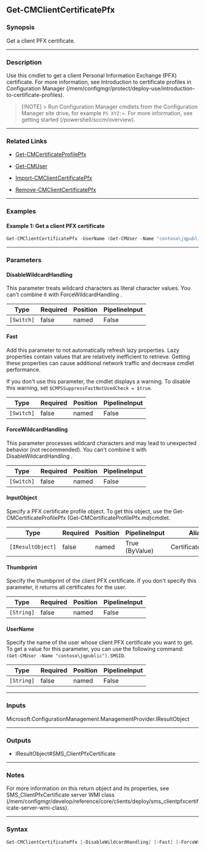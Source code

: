 Get-CMClientCertificatePfx
--------------------------




### Synopsis
Get a client PFX certificate.



---


### Description

Use this cmdlet to get a client Personal Information Exchange (PFX) certificate. For more information, see Introduction to certificate profiles in Configuration Manager (/mem/configmgr/protect/deploy-use/introduction-to-certificate-profiles).



> [!NOTE] > Run Configuration Manager cmdlets from the Configuration Manager site drive, for example `PS XYZ:>`. For more information, see getting started (/powershell/sccm/overview).



---


### Related Links
* [Get-CMCertificateProfilePfx](Get-CMCertificateProfilePfx)



* [Get-CMUser](Get-CMUser)



* [Import-CMClientCertificatePfx](Import-CMClientCertificatePfx)



* [Remove-CMClientCertificatePfx](Remove-CMClientCertificatePfx)





---


### Examples
#### Example 1: Get a client PFX certificate
```PowerShell
Get-CMClientCertificatePfx -UserName (Get-CMUser -Name "contoso\jqpublic").SMSID -Thumbprint e1c2fff14282b61f79f78fbfca6721f0517ab767
```



---


### Parameters
#### **DisableWildcardHandling**

This parameter treats wildcard characters as literal character values. You can't combine it with ForceWildcardHandling .






|Type      |Required|Position|PipelineInput|
|----------|--------|--------|-------------|
|`[Switch]`|false   |named   |False        |



#### **Fast**

Add this parameter to not automatically refresh lazy properties. Lazy properties contain values that are relatively inefficient to retrieve. Getting these properties can cause additional network traffic and decrease cmdlet performance.


If you don't use this parameter, the cmdlet displays a warning. To disable this warning, set `$CMPSSuppressFastNotUsedCheck = $true`.






|Type      |Required|Position|PipelineInput|
|----------|--------|--------|-------------|
|`[Switch]`|false   |named   |False        |



#### **ForceWildcardHandling**

This parameter processes wildcard characters and may lead to unexpected behavior (not recommended). You can't combine it with DisableWildcardHandling .






|Type      |Required|Position|PipelineInput|
|----------|--------|--------|-------------|
|`[Switch]`|false   |named   |False        |



#### **InputObject**

Specify a PFX certificate profile object. To get this object, use the Get-CMCertificateProfilePfx (Get-CMCertificateProfilePfx.md)cmdlet.






|Type             |Required|Position|PipelineInput |Aliases              |
|-----------------|--------|--------|--------------|---------------------|
|`[IResultObject]`|false   |named   |True (ByValue)|CertificateProfilePfx|



#### **Thumbprint**

Specify the thumbprint of the client PFX certificate. If you don't specify this parameter, it returns all certificates for the user.






|Type      |Required|Position|PipelineInput|
|----------|--------|--------|-------------|
|`[String]`|false   |named   |False        |



#### **UserName**

Specify the name of the user whose client PFX certificate you want to get. To get a value for this parameter, you can use the following command: `(Get-CMUser -Name "contoso\jqpublic").SMSID`.






|Type      |Required|Position|PipelineInput|
|----------|--------|--------|-------------|
|`[String]`|false   |named   |False        |





---


### Inputs
Microsoft.ConfigurationManagement.ManagementProvider.IResultObject





---


### Outputs
* IResultObject#SMS_ClientPfxCertificate






---


### Notes
For more information on this return object and its properties, see SMS_ClientPfxCertificate server WMI class (/mem/configmgr/develop/reference/core/clients/deploy/sms_clientpfxcertificate-server-wmi-class).



---


### Syntax
```PowerShell
Get-CMClientCertificatePfx [-DisableWildcardHandling] [-Fast] [-ForceWildcardHandling] [-InputObject <IResultObject>] [-Thumbprint <String>] [-UserName <String>] [<CommonParameters>]
```
